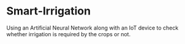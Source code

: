 # Smart-Irrigation
Using an Artificial Neural Network along with an IoT device to check whether irrigation is required by the crops or not.
